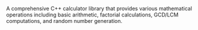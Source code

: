A comprehensive C++ calculator library that provides various mathematical operations including basic arithmetic, factorial calculations, GCD/LCM computations, and random number generation.
